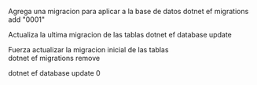 Agrega una migracion para aplicar a la base de datos
dotnet ef migrations add "0001"

Actualiza la ultima migracion de las tablas
dotnet ef database update


Fuerza actualizar la migracion inicial de las tablas  
dotnet ef migrations remove

dotnet ef database update 0
